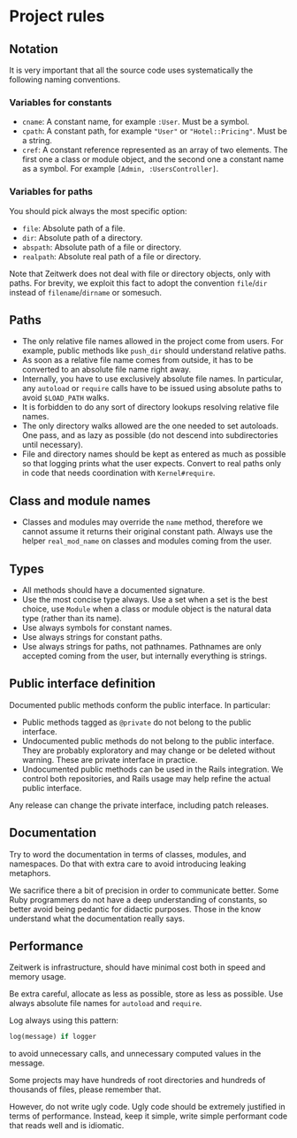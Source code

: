 # Project rules

## Notation

It is very important that all the source code uses systematically the following naming conventions.

### Variables for constants

* `cname`: A constant name, for example `:User`. Must be a symbol.
* `cpath`: A constant path, for example `"User"` or `"Hotel::Pricing"`. Must be a string.
* `cref`: A constant reference represented as an array of two elements. The first one a class or module object, and the second one a constant name as a symbol. For example `[Admin, :UsersController]`.

### Variables for paths

You should pick always the most specific option:

* `file`: Absolute path of a file.
* `dir`: Absolute path of a directory.
* `abspath`: Absolute path of a file or directory.
* `realpath`: Absolute real path of a file or directory.

Note that Zeitwerk does not deal with file or directory objects, only with paths. For brevity, we exploit this fact to adopt the convention `file`/`dir` instead of `filename`/`dirname` or somesuch.

## Paths

* The only relative file names allowed in the project come from users. For example, public methods like `push_dir` should understand relative paths.
* As soon as a relative file name comes from outside, it has to be converted to an absolute file name right away.
* Internally, you have to use exclusively absolute file names. In particular, any `autoload` or `require` calls have to be issued using absolute paths to avoid `$LOAD_PATH` walks.
* It is forbidden to do any sort of directory lookups resolving relative file names.
* The only directory walks allowed are the one needed to set autoloads. One pass, and as lazy as possible (do not descend into subdirectories until necessary).
* File and directory names should be kept as entered as much as possible so that logging prints what the user expects. Convert to real paths only in code that needs coordination with `Kernel#require`.

## Class and module names

* Classes and modules may override the `name` method, therefore we cannot assume it returns their original constant path. Always use the helper `real_mod_name` on classes and modules coming from the user.

## Types

* All methods should have a documented signature.
* Use the most concise type always. Use a set when a set is the best choice, use `Module` when a class or module object is the natural data type (rather than its name).
* Use always symbols for constant names.
* Use always strings for constant paths.
* Use always strings for paths, not pathnames. Pathnames are only accepted coming from the user, but internally everything is strings.

## Public interface definition

Documented public methods conform the public interface. In particular:

* Public methods tagged as `@private` do not belong to the public interface.
* Undocumented public methods do not belong to the public interface. They are probably exploratory and may change or be deleted without warning. These are private interface in practice.
* Undocumented public methods can be used in the Rails integration. We control both repositories, and Rails usage may help refine the actual public interface.

Any release can change the private interface, including patch releases.

## Documentation

Try to word the documentation in terms of classes, modules, and namespaces. Do that with extra care to avoid introducing leaking metaphors.

We sacrifice there a bit of precision in order to communicate better. Some Ruby programmers do not have a deep understanding of constants, so better avoid being pedantic for didactic purposes. Those in the know understand what the documentation really says.

## Performance

Zeitwerk is infrastructure, should have minimal cost both in speed and memory usage.

Be extra careful, allocate as less as possible, store as less as possible. Use always absolute file names for `autoload` and `require`.

Log always using this pattern:

```ruby
log(message) if logger
```

to avoid unnecessary calls, and unnecessary computed values in the message.

Some projects may have hundreds of root directories and hundreds of thousands of files, please remember that.

However, do not write ugly code. Ugly code should be extremely justified in terms of performance. Instead, keep it simple, write simple performant code that reads well and is idiomatic.
